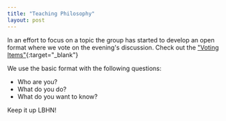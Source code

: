 ```yaml
---
title: "Teaching Philosophy"
layout: post
---
```


In an effort to focus on a topic the group has started to develop an open format where we vote on the evening's discussion. Check out the ["Voting Items"](https://docs.google.com/spreadsheets/d/1yqw3y4JEhiQTuA5_CSP9mDFIpD-_8WGEmg1248MNaQA){:target="_blank"} 

We use the basic format with the following questions:

- Who are you?
- What do you do?
- What do you want to know?

Keep it up LBHN!
